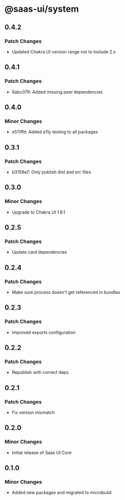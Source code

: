 # @saas-ui/system

## 0.4.2

### Patch Changes

- Updated Chakra UI version range not to include 2.x

## 0.4.1

### Patch Changes

- 9abc079: Added missing peer dependencies

## 0.4.0

### Minor Changes

- e511ffd: Added a11y testing to all packages

## 0.3.1

### Patch Changes

- b3159a7: Only publish dist and src files

## 0.3.0

### Minor Changes

- Upgrade to Chakra UI 1.8.1

## 0.2.5

### Patch Changes

- Update card dependencies

## 0.2.4

### Patch Changes

- Make sure process doesn't get referenced in bundles

## 0.2.3

### Patch Changes

- Improved exports configuration

## 0.2.2

### Patch Changes

- Republish with correct deps

## 0.2.1

### Patch Changes

- Fix version mismatch

## 0.2.0

### Minor Changes

- Initial release of Saas UI Core

## 0.1.0

### Minor Changes

- Added new packages and migrated to microbuild
